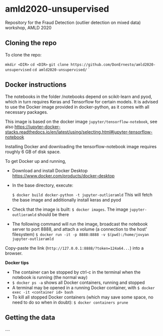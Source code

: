 # amld2020-unsupervised
Repository for the Fraud Detection (outlier detection on mixed data) workshop, AMLD 2020  

## Cloning the repo
To clone the repo:

`mkdir <DIR>`
`cd <DIR>`
`git clone https://github.com/DonErnesto/amld2020-unsupervised`
`cd amld2020-unsupervised/`
`


## Docker instructions
The notebooks in the folder /notebooks depend on scikit-learn and pyod, which in turn requires Keras and Tensorflow for certain models. It is advised to use the Docker image provided in docker-python, as it comes with all necessary packages.

This image is based on the docker image `jupyter/tensorflow-notebook`,
see also https://jupyter-docker-stacks.readthedocs.io/en/latest/using/selecting.html#jupyter-tensorflow-notebook


Installing Docker and downloading the tensorflow-notebook image requires roughly 6 GB of disk space.


To get Docker up and running,
- Download and install Docker Desktop https://www.docker.com/products/docker-desktop
- In the base directory, execute:

    `$ docker build docker-python -t jupyter-outlieramld`
    This will fetch the base image and additionally install keras and pyod
- Check that the image is built:
    `$ docker images`. The image `jupyter-outlieramld` should be there
- The following command will run the image, broadcast the notebook server to port 8888, and attach a volume (a connection to the host' filesystem)
    `$ docker run -it -p 8888:8888 -v $(pwd):/home/jovyan jupyter-outlieramld`

Copy-paste the link (`http://127.0.0.1:8888/?token=124a64...`) into a browser.

**Docker tips**
- The container can be stopped by ctrl-c in the terminal when the notebook is running (the normal way)
- `$ docker ps -a` shows all Docker containers, running and stopped
- A terminal may be opened in a running Docker container, with `$ docker exec -it <container id> bash`
- To kill all stopped Docker containers (which may save some space, no need to do so when in doubt):
`$ docker containers prune`

## Getting the data

....
